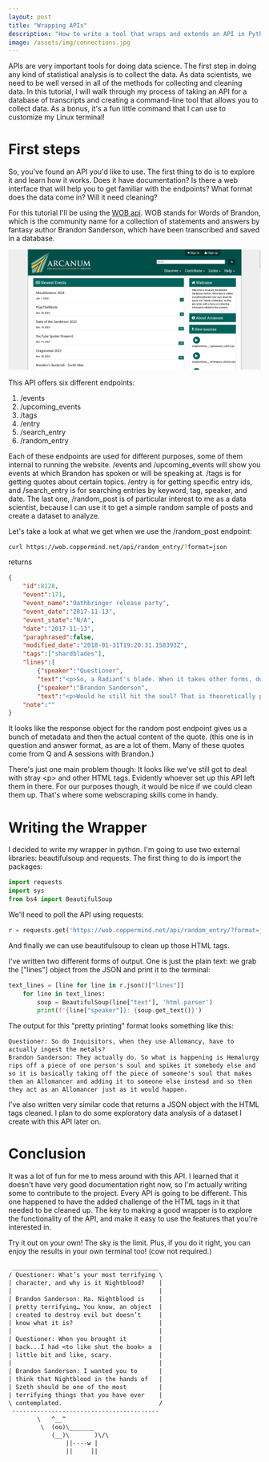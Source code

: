 ```yaml
---
layout: post
title: "Wrapping APIs"
description: "How to write a tool that wraps and extends an API in Python"
image: /assets/img/connections.jpg
---
```


<p class="intro"><span class="dropcap">A</span>PIs are very important tools for doing data science. The first step in doing any kind of statistical analysis is to collect the data. As data scientists, we need to be well versed in all of the methods for collecting and cleaning data. In this tutorial, I will walk through my process of taking an API for a database of transcripts and creating a command-line tool that allows you to collect data. As a bonus, it's a fun little command that I can use to customize my Linux terminal!


# First steps


So, you've found an API you'd like to use. The first thing to do is to explore it and learn how it works. Does it have documentation? Is there a web interface that will help you to get familiar with the endpoints? What format does the data come in? Will it need cleaning?

For this tutorial I'll be using the [WOB api](https://wob.coppermind.net/api/). WOB stands for Words of Brandon, which is the community name for a collection of statements and answers by fantasy author Brandon Sanderson, which have been transcribed and saved in a database.

![WOB website](/assets/img/2024-12-19-wrapping-APIs/WOB-screenshot.png)

This API offers six different endpoints:


1. /events
2. /upcoming_events
3. /tags
4. /entry
5. /search_entry
6. /random_entry


Each of these endpoints are used for different purposes, some of them internal to running the website. /events and /upcoming_events will show you events at which Brandon has spoken or will be speaking at. /tags is for getting quotes about certain topics. /entry is for getting specific entry ids, and /search_entry is for searching entries by keyword, tag, speaker, and date. The last one, /random_post is of particular interest to me as a data scientist, because I can use it to get a simple random sample of posts and create a dataset to analyze.


Let's take a look at what we get when we use the /random_post endpoint:


```bash
curl https://wob.coppermind.net/api/random_entry/?format=json
```

returns


```json
{
    "id":8128,
    "event":171,
    "event_name":"Oathbringer release party",
    "event_date":"2017-11-13",
    "event_state":"N/A",
    "date":"2017-11-13",
    "paraphrased":false,
    "modified_date":"2018-01-31T19:20:31.158393Z",
    "tags":["shardblades"],
    "lines":[
        {"speaker":"Questioner",
        "text":"<p>So, a Radiant's blade. When it takes other forms, does it take on any different properties? So, like, if Kaladin beat someone with the butt of his Sylspear, would it still do something in regards to the soul?</p>"},
        {"speaker":"Brandon Sanderson",
        "text":"<p>Would he still hit the soul? That is theoretically possible to make happen. It requires a lot of work. That is theoretically possible.</p>"}],
    "note":""
}
```

It looks like the response object for the random post endpoint gives us a bunch of metadata and then the actual content of the quote. (this one is in question and answer format, as are a lot of them. Many of these quotes come from Q and A sessions with Brandon.)

There's just one main problem though: It looks like we've still got to deal with stray \<p> and other HTML tags. Evidently whoever set up this API left them in there. For our purposes though, it would be nice if we could clean them up. That's where some webscraping skills come in handy.


# Writing the Wrapper


I decided to write my wrapper in python. I'm going to use two external libraries: beautifulsoup and requests. The first thing to do is import the packages:

```python
import requests
import sys
from bs4 import BeautifulSoup
```

We'll need to poll the API using requests:

```python
r = requests.get('https://wob.coppermind.net/api/random_entry/?format=json')
```

And finally we can use beautifulsoup to clean up those HTML tags.

I've written two different forms of output. One is just the plain text: we grab the ["lines"] object from the JSON and print it to the terminal:

```python
text_lines = [line for line in r.json()["lines"]]
    for line in text_lines:
        soup = BeautifulSoup(line["text"], 'html.parser')
        print(f'{line["speaker"]}: {soup.get_text()}')
```

The output for this "pretty printing" format looks something like this:

```
Questioner: So do Inquisitors, when they use Allomancy, have to actually ingest the metals?
Brandon Sanderson: They actually do. So what is happening is Hemalurgy rips off a piece of one person's soul and spikes it somebody else and so it is basically taking off the piece of someone's soul that makes them an Allomancer and adding it to someone else instead and so then they act as an Allomancer just as it would happen.
```

I've also written very similar code that returns a JSON object with the HTML tags cleaned. I plan to do some exploratory data analysis of a dataset I create with this API later on.


# Conclusion


It was a lot of fun for me to mess around with this API. I learned that it doesn't have very good documentation right now, so I'm actually writing some to contribute to the project. Every API is going to be different. This one happened to have the added challenge of the HTML tags in it that needed to be cleaned up. The key to making a good wrapper is to explore the functionality of the API, and make it easy to use the features that you're interested in.

Try it out on your own! The sky is the limit. Plus, if you do it right, you can enjoy the results in your own terminal too! (cow not required.)

```
 _________________________________________
/ Questioner: What’s your most terrifying \
| character, and why is it Nightblood?    |
|                                         |
| Brandon Sanderson: Ha. Nightblood is    |
| pretty terrifying… You know, an object  |
| created to destroy evil but doesn’t     |
| know what it is?                        |
|                                         |
| Questioner: When you brought it         |
| back...I had <to like shut the book> a  |
| little bit and like, scary.             |
|                                         |
| Brandon Sanderson: I wanted you to      |
| think that Nightblood in the hands of   |
| Szeth should be one of the most         |
| terrifying things that you have ever    |
\ contemplated.                           /
 -----------------------------------------
        \   ^__^
         \  (oo)\_______
            (__)\       )\/\
                ||----w |
                ||     ||
```